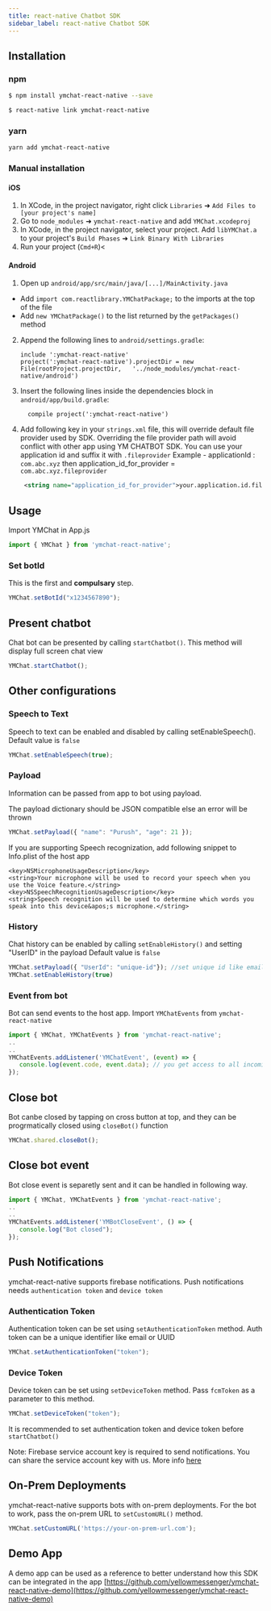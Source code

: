 ```yaml
---
title: react-native Chatbot SDK
sidebar_label: react-native Chatbot SDK
---
```


## Installation
### npm
```sh
$ npm install ymchat-react-native --save

$ react-native link ymchat-react-native
```

### yarn
```sh
yarn add ymchat-react-native
```

### Manual installation

#### iOS

1. In XCode, in the project navigator, right click `Libraries` ➜ `Add Files to [your project's name]`
2. Go to `node_modules` ➜ `ymchat-react-native` and add `YMChat.xcodeproj`
3. In XCode, in the project navigator, select your project. Add `libYMChat.a` to your project's `Build Phases` ➜ `Link Binary With Libraries`
4. Run your project (`Cmd+R`)<

#### Android

1. Open up `android/app/src/main/java/[...]/MainActivity.java`
  - Add `import com.reactlibrary.YMChatPackage;` to the imports at the top of the file
  - Add `new YMChatPackage()` to the list returned by the `getPackages()` method
2. Append the following lines to `android/settings.gradle`:
  	```
  	include ':ymchat-react-native'
  	project(':ymchat-react-native').projectDir = new File(rootProject.projectDir, 	'../node_modules/ymchat-react-native/android')
  	```
3. Insert the following lines inside the dependencies block in `android/app/build.gradle`:
  	```
      compile project(':ymchat-react-native')
  	```
4. Add following key in your `strings.xml` file, this will override default file provider used by SDK.
   Overriding the file provider path will avoid conflict with other app using YM CHATBOT SDK. You can use your application id and suffix it with `.fileprovider`
   Example - applicationId : `com.abc.xyz` then  application_id_for_provider = `com.abc.xyz.fileprovider`
   ```xml
    <string name="application_id_for_provider">your.application.id.fileprovider</string>
   ```


## Usage
Import YMChat in App.js
```javascript
import { YMChat } from 'ymchat-react-native';
```

### Set botId
This is the first and **compulsary** step.
```javascript
YMChat.setBotId("x1234567890");
```

## Present chatbot
Chat bot can be presented by calling `startChatbot()`. This method will display full screen chat view
```javascript
YMChat.startChatbot();
```

## Other configurations

### Speech to Text
Speech to text can be enabled and disabled by calling setEnableSpeech(). Default value is `false`
```javascript
YMChat.setEnableSpeech(true);
```

### Payload
Information can be passed from app to bot using payload.

The payload dictionary should be JSON compatible else an error will be thrown

```javascript
YMChat.setPayload({ "name": "Purush", "age": 21 });
```

If you are supporting Speech recognization, add following snippet to Info.plist of the host app
```
<key>NSMicrophoneUsageDescription</key>  
<string>Your microphone will be used to record your speech when you use the Voice feature.</string>
<key>NSSpeechRecognitionUsageDescription</key>  
<string>Speech recognition will be used to determine which words you speak into this device&apos;s microphone.</string>
```

### History
Chat history can be enabled by calling `setEnableHistory()` and setting "UserID" in the payload
Default value is `false`
```javascript
YMChat.setPayload({ "UserId": "unique-id"}); //set unique id like email or UUID
YMChat.setEnableHistory(true)
```

### Event from bot
Bot can send events to the host app. Import `YMChatEvents` from `ymchat-react-native`
```javascript
import { YMChat, YMChatEvents } from 'ymchat-react-native';
..
..
YMChatEvents.addListener('YMChatEvent', (event) => {
   console.log(event.code, event.data); // you get access to all incoming bot events.
});
```

## Close bot
Bot canbe closed by tapping on cross button at top, and they can be progrmatically closed using `closeBot()` function
```javascript
YMChat.shared.closeBot();
```
 
 ## Close bot event
Bot close event is separetly sent and it can be handled in following way.
```javascript
import { YMChat, YMChatEvents } from 'ymchat-react-native';
..
..
YMChatEvents.addListener('YMBotCloseEvent', () => {
   console.log("Bot closed");
});

```

## Push Notifications
ymchat-react-native supports firebase notifications. Push notifications needs `authentication token` and `device token`

### Authentication Token
Authentication token can be set using `setAuthenticationToken` method. Auth token can be a unique identifier like email or UUID
```javascript
YMChat.setAuthenticationToken("token");
```

### Device Token
Device token can be set using `setDeviceToken` method. Pass `fcmToken` as a parameter to this method.
```javascript
YMChat.setDeviceToken("token");
```
It is recommended to set authentication token and device token before `startChatbot()`

Note: Firebase service account key is required to send notifications. You can share the service account key with us. More info [here](https://developers.google.com/assistant/engagement/notifications#get_a_service_account_key)

## On-Prem Deployments
ymchat-react-native supports bots with on-prem deployments. For the bot to work, pass the on-prem URL to `setCustomURL()` method.
```javascript
YMChat.setCustomURL('https://your-on-prem-url.com');
```

## Demo App
A demo app can be used as a reference to better understand how this SDK can be integrated in the app
[https://github.com/yellowmessenger/ymchat-react-native-demo](https://github.com/yellowmessenger/ymchat-react-native-demo)